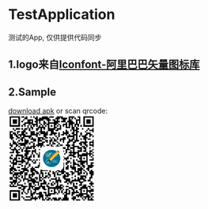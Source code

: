 # TestApplication
 测试的App, 仅供提供代码同步

## 1.logo来自<a href="https://www.iconfont.cn/search/index?searchType=icon&q=test">Iconfont-阿里巴巴矢量图标库</a>

## 2.Sample
<a href="https://github.com/actor20170211030627/TestApplication/raw/master/app/build/outputs/apk/debug/app-debug.apk">download apk</a> or scan qrcode:  <br/>
<img src="captures/qrcode.png" width=35%></img>
